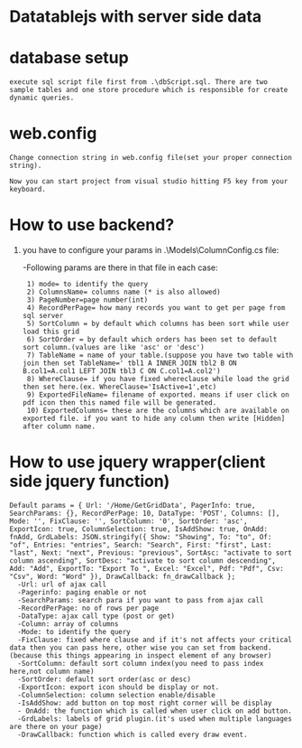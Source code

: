 # Datatablejs with server side data

# database setup
	execute sql script file first from .\dbScript.sql. There are two sample tables and one store procedure which is responsible for create dynamic queries.

# web.config
	Change connection string in web.config file(set your proper connection string).

	Now you can start project from visual studio hitting F5 key from your keyboard.
	
	
# How to use backend?

1) you have to configure your params in .\Models\ColumnConfig.cs file:

	-Following params are there in that file in each case:
	
		1) mode= to identify the query
		2) ColumnsName= columns name (* is also allowed)
		3) PageNumber=page number(int)
		4) RecordPerPage= how many records you want to get per page from sql server
		5) SortColumn = by default which columns has been sort while user load this grid
		6) SortOrder = by default which orders has been set to default sort column.(values are like 'asc' or 'desc')
		7) TableName = name of your table.(suppose you have two table with join then set TableName=' tbl1 A INNER JOIN tbl2 B ON              B.col1=A.col1 LEFT JOIN tbl3 C ON C.col1=A.col2')
		8) WhereClause= if you have fixed whereclause while load the grid then set here.(ex. WhereClause='IsActive=1',etc)
		9) ExportedFileName= filename of exported. means if user click on pdf icon then this named file will be generated.
		10) ExportedColumns= these are the columns which are available on exported file. if you want to hide any column then write [Hidden] after column name.
		

# How to use jquery wrapper(client side jquery function)
	Default params = { Url: '/Home/GetGridData', PagerInfo: true, SearchParams: {}, RecordPerPage: 10, DataType: 'POST', Columns: [], Mode: '', FixClause: '', SortColumn: '0', SortOrder: 'asc', ExportIcon: true, ColumnSelection: true, IsAddShow: true, OnAdd: fnAdd, GrdLabels: JSON.stringify({ Show: "Showing", To: "to", Of: "of", Entries: "entries", Search: "Search", First: "first", Last: "last", Next: "next", Previous: "previous", SortAsc: "activate to sort column ascending", SortDesc: "activate to sort column descending", Add: "Add", ExportTo: "Export To ", Excel: "Excel", Pdf: "Pdf", Csv: "Csv", Word: "Word" }), DrawCallback: fn_drawCallback };
      -Url: url of ajax call
	  -Pagerinfo: paging enable or not
	  -SearchParams: search para if you want to pass from ajax call
	  -RecordPerPage: no of rows per page
	  -DataType: ajax call type (post or get)
	  -Column: array of columns
	  -Mode: to identify the query
	  -FixClause: fixed where clause and if it's not affects your critical data then you can pass here, other wise you can set from backend.(because this things appearing in inspect element of any browser)
	  -SortColumn: default sort column index(you need to pass index here,not column name)
	  -SortOrder: default sort order(asc or desc)
	  -ExportIcon: export icon should be display or not.
	  -ColumnSelection: column selection enable/disable
	  -IsAddShow: add button on top most right corner will be display
	  - OnAdd: the function which is called when user click on add button.
	  -GrdLabels: labels of grid plugin.(it's used when multiple languages are there on your page)
	  -DrawCallback: function which is called every draw event.
